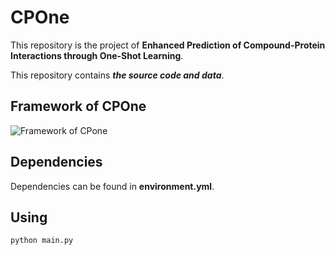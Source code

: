 # CPOne

This repository is the project of **Enhanced Prediction of Compound-Protein Interactions through One-Shot Learning**.

This repository contains ***the source code and data***.

## Framework of CPOne
![Framework of CPone](FRAMEWORK.png)

## Dependencies
Dependencies can be found in **environment.yml**.

## Using
```
python main.py
```
